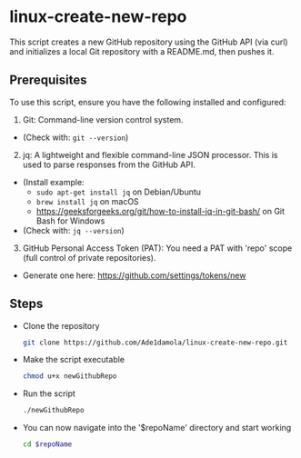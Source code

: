  # linux-create-new-repo 

This script creates a new GitHub repository using the GitHub API (via curl) and initializes a local Git repository with a README.md, then pushes it.

## Prerequisites 
To use this script, ensure you have the following installed and configured:
1. Git: Command-line version control system.
- (Check with: `git --version`)
2. jq: A lightweight and flexible command-line JSON processor.
This is used to parse responses from the GitHub API.
- (Install example:
    + `sudo apt-get install jq` on Debian/Ubuntu
    +  `brew install jq` on macOS
    +  https://geeksforgeeks.org/git/how-to-install-jq-in-git-bash/ on Git Bash for Windows
- (Check with: `jq --version`)
3. GitHub Personal Access Token (PAT):
You need a PAT with 'repo' scope (full control of private repositories).
- Generate one here: https://github.com/settings/tokens/new



## Steps
- Clone the repository
  ```bash
  git clone https://github.com/Ade1damola/linux-create-new-repo.git
  ```

- Make the script executable
  ```bash
  chmod u+x newGithubRepo
  ```

- Run the script
  ```bash
  ./newGithubRepo
  ```
- You can now navigate into the '$repoName' directory and start working
  ```bash
  cd $repoName
  ```
